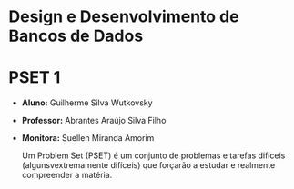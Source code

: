 # Design e Desenvolvimento de Bancos de Dados
# PSET 1 
- **Aluno:** Guilherme Silva Wutkovsky
- **Professor:** Abrantes Araújo Silva Filho
- **Monitora:** Suellen Miranda Amorim

	Um Problem Set (PSET) é um conjunto de problemas e tarefas difíceis (algunsvextremamente difíceis) que forçarão a estudar e realmente compreender a matéria.
